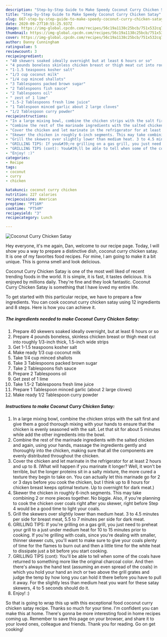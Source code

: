 ```yaml
---
description: "Step-by-Step Guide to Make Speedy Coconut Curry Chicken Satay"
title: "Step-by-Step Guide to Make Speedy Coconut Curry Chicken Satay"
slug: 667-step-by-step-guide-to-make-speedy-coconut-curry-chicken-satay
date: 2020-09-27T10:55:25.937Z
image: https://img-global.cpcdn.com/recipes/56c19a1138c25bcb/751x532cq70/coconut-curry-chicken-satay-recipe-main-photo.jpg
thumbnail: https://img-global.cpcdn.com/recipes/56c19a1138c25bcb/751x532cq70/coconut-curry-chicken-satay-recipe-main-photo.jpg
cover: https://img-global.cpcdn.com/recipes/56c19a1138c25bcb/751x532cq70/coconut-curry-chicken-satay-recipe-main-photo.jpg
author: Danny Cunningham
ratingvalue: 5
reviewcount: 3
recipeingredient:
- "40 skewers soaked ideally overnight but at least 6 hours or so"
- "4 pounds boneless skinless chicken breast or thigh meat cut into roughly 13inch thick 15inch wide strips"
- "1-1.5 teaspoons kosher salt"
- "1/3 cup coconut milk"
- "1/4 cup minced shallots"
- "3 Tablespoons packed brown sugar"
- "2 Tablespoons fish sauce"
- "2 Tablespoons oil"
- " zest of 1 lime"
- "1.5-2 Tablespoons fresh lime juice"
- "1 Tablespoon minced garlic about 2 large cloves"
- "1/2 Tablespoon curry powder"
recipeinstructions:
- "In a large mixing bowl, combine the chicken strips with the salt first and give them a good thorough mixing with your hands to ensure that the chicken is evenly seasoned with the salt. Let that sit for about 5 minutes while add the other ingredients into the bowl."
- "Combine the rest of the marinade ingredients with the salted chicken and again, using your hands, massage the ingredients gently and thoroughly into the chicken, making sure that all the components are evenly distributed throughout the chicken."
- "Cover the chicken and let marinate in the refrigerator for at least 2 hours and up to 8. (What will happen if you marinate it longer? Well, it won&#39;t be terrible, but the longer proteins sit in a salty mixture, the more cured a texture they begin to take on. You can actually let this marinade go for 2 or 3 days before you cook the chicken, but I think up to 8 hours for chicken breast keeps optimal texture. Up to overnight for dark meat.)"
- "Skewer the chicken in roughly 6-inch segments. This may take combining 2 or more pieces together. No biggie. Also, if you&#39;re planning to cook the chicken over coals right after you skewer, right before Step 4 would be a good time to light your coals."
- "Grill the skewers over slightly lower than medium heat. 3 to 4.5 minutes per side for breast meat, 5.5 to 7 minutes per side for dark meat."
- "GRILLING TIPS: If you&#39;re grilling on a gas grill, you just need to preheat your grill to a just under medium heat for 10 to 15 minutes prior to cooking. If you&#39;re grilling with coals, since you&#39;re dealing with smaller, thinner skewer cuts, you&#39;ll want to make sure to give your coals plenty of time for the flames to burn out and then a little time for the white heat to dissipate just a bit before you start cooking."
- "GRILLING TIPS (cont): You&#39;ll be able to tell when some of the coals have returned to something more like the original charcoal color. And then there&#39;s always the hand test (assuming an even spread of the coals) in which you hold your hand an inch or two above the grill grates and judge the temp by how long you can hold it there before you have to pull it away. For the slightly less than medium heat you want for these satay skewers, 4 to 5 seconds should do it."
- "Enjoy! :)"
categories:
- Recipe
tags:
- coconut
- curry
- chicken

katakunci: coconut curry chicken 
nutrition: 227 calories
recipecuisine: American
preptime: "PT16M"
cooktime: "PT54M"
recipeyield: "3"
recipecategory: Lunch

---
```



![Coconut Curry Chicken Satay](https://img-global.cpcdn.com/recipes/56c19a1138c25bcb/751x532cq70/coconut-curry-chicken-satay-recipe-main-photo.jpg)

Hey everyone, it's me again, Dan, welcome to our recipe page. Today, I will show you a way to prepare a distinctive dish, coconut curry chicken satay. It is one of my favorites food recipes. For mine, I am going to make it a bit unique. This is gonna smell and look delicious.

Coconut Curry Chicken Satay is one of the most well liked of recent trending foods in the world. It is simple, it is fast, it tastes delicious. It is enjoyed by millions daily. They're fine and they look fantastic. Coconut Curry Chicken Satay is something that I have loved my entire life.




To get started with this particular recipe, we have to prepare a few ingredients. You can cook coconut curry chicken satay using 12 ingredients and 8 steps. Here is how you can achieve it.

<!--inarticleads1-->

##### The ingredients needed to make Coconut Curry Chicken Satay:

1. Prepare 40 skewers soaked ideally overnight, but at least 6 hours or so
1. Prepare 4 pounds boneless, skinless chicken breast or thigh meat cut into roughly 1/3-inch thick, 1.5-inch wide strips
1. Get 1-1.5 teaspoons kosher salt
1. Make ready 1/3 cup coconut milk
1. Take 1/4 cup minced shallots
1. Take 3 Tablespoons packed brown sugar
1. Take 2 Tablespoons fish sauce
1. Prepare 2 Tablespoons oil
1. Get  zest of 1 lime
1. Take 1.5-2 Tablespoons fresh lime juice
1. Prepare 1 Tablespoon minced garlic (about 2 large cloves)
1. Make ready 1/2 Tablespoon curry powder




<!--inarticleads2-->

##### Instructions to make Coconut Curry Chicken Satay:

1. In a large mixing bowl, combine the chicken strips with the salt first and give them a good thorough mixing with your hands to ensure that the chicken is evenly seasoned with the salt. Let that sit for about 5 minutes while add the other ingredients into the bowl.
1. Combine the rest of the marinade ingredients with the salted chicken and again, using your hands, massage the ingredients gently and thoroughly into the chicken, making sure that all the components are evenly distributed throughout the chicken.
1. Cover the chicken and let marinate in the refrigerator for at least 2 hours and up to 8. (What will happen if you marinate it longer? Well, it won&#39;t be terrible, but the longer proteins sit in a salty mixture, the more cured a texture they begin to take on. You can actually let this marinade go for 2 or 3 days before you cook the chicken, but I think up to 8 hours for chicken breast keeps optimal texture. Up to overnight for dark meat.)
1. Skewer the chicken in roughly 6-inch segments. This may take combining 2 or more pieces together. No biggie. Also, if you&#39;re planning to cook the chicken over coals right after you skewer, right before Step 4 would be a good time to light your coals.
1. Grill the skewers over slightly lower than medium heat. 3 to 4.5 minutes per side for breast meat, 5.5 to 7 minutes per side for dark meat.
1. GRILLING TIPS: If you&#39;re grilling on a gas grill, you just need to preheat your grill to a just under medium heat for 10 to 15 minutes prior to cooking. If you&#39;re grilling with coals, since you&#39;re dealing with smaller, thinner skewer cuts, you&#39;ll want to make sure to give your coals plenty of time for the flames to burn out and then a little time for the white heat to dissipate just a bit before you start cooking.
1. GRILLING TIPS (cont): You&#39;ll be able to tell when some of the coals have returned to something more like the original charcoal color. And then there&#39;s always the hand test (assuming an even spread of the coals) in which you hold your hand an inch or two above the grill grates and judge the temp by how long you can hold it there before you have to pull it away. For the slightly less than medium heat you want for these satay skewers, 4 to 5 seconds should do it.
1. Enjoy! :)




So that is going to wrap this up with this exceptional food coconut curry chicken satay recipe. Thanks so much for your time. I'm confident you can make this at home. There's gonna be more interesting food in home recipes coming up. Remember to save this page on your browser, and share it to your loved ones, colleague and friends. Thank you for reading. Go on get cooking!

